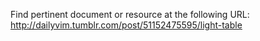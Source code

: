Find pertinent document or resource at the following URL:
http://dailyvim.tumblr.com/post/51152475595/light-table
